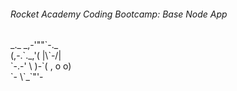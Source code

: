 ###### Rocket Academy Coding Bootcamp: Base Node App

<p>
_._     _,-'""`-._<br/>
(,-.`._,'(       |\`-/|<br/>
    `-.-' \ )-`( , o o)<br/>
          `-    \`_`"'-<br/>
</p>
